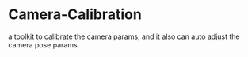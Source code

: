 # Camera-Calibration
a toolkit to calibrate the camera params, and it also can auto adjust the camera pose params.
